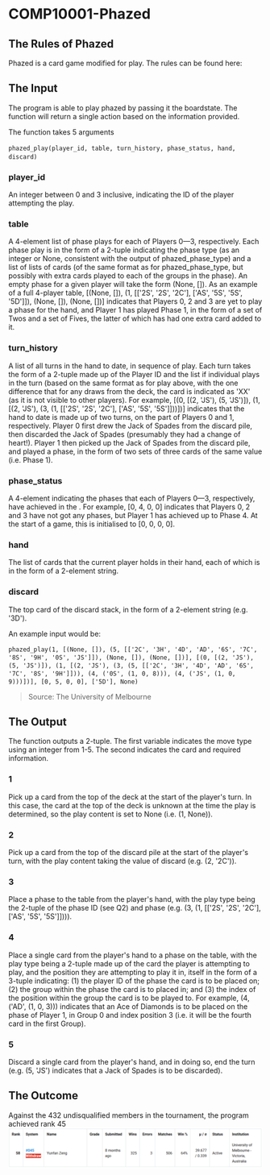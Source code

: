 # COMP10001-Phazed
## The Rules of Phazed
Phazed is a card game modified for play. The rules can be found here:
## The Input
The program is able to play phazed by passing it the boardstate. The function will return a single action based on the information provided.

The function takes 5 arguments

`phazed_play(player_id, table, turn_history, phase_status, hand, discard)`

### player_id
An integer between 0 and 3 inclusive, indicating the ID of the player attempting the play. 
### table
A 4-element list of phase plays for each of Players 0—3, respectively. Each phase play is in the form of a 2-tuple indicating the phase type (as an integer or None, consistent with the output of phazed_phase_type) and a list of lists of cards (of the same format as for phazed_phase_type, but possibly with extra cards played to each of the groups in the phase). An empty phase for a given player will take the form (None, []). As an example of a full 4-player table, [(None, []), (1, [['2S', '2S', '2C'], ['AS', '5S', '5S', '5D']]), (None, []), (None, [])] indicates that Players 0, 2 and 3 are yet to play a phase for the hand, and Player 1 has played Phase 1, in the form of a set of Twos and a set of Fives, the latter of which has had one extra card added to it. 
### turn_history
A list of all turns in the hand to date, in sequence of play. Each turn takes the form of a 2-tuple made up of the Player ID and the list if individual plays in the turn (based on the same format as for play above, with the one difference that for any draws from the deck, the card is indicated as 'XX' (as it is not visible to other players). For example, [(0, [(2, 'JS'), (5, 'JS')]), (1, [(2, 'JS'), (3, (1, [['2S', '2S', '2C'], ['AS', '5S', '5S']]))])] indicates that the hand to date is made up of two turns, on the part of Players 0 and 1, respectively. Player 0 first drew the Jack of Spades from the discard pile, then discarded the Jack of Spades (presumably they had a change of heart!). Player 1 then picked up the Jack of Spades from the discard pile, and played a phase, in the form of two sets of three cards of the same value (i.e. Phase 1). 
### phase_status
A 4-element indicating the phases that each of Players 0—3, respectively, have achieved in the . For example, [0, 4, 0, 0] indicates that Players 0, 2 and 3 have not got any phases, but Player 1 has achieved up to Phase 4. At the start of a game, this is initialised to [0, 0, 0, 0]. 
### hand
The list of cards that the current player holds in their hand, each of which is in the form of a 2-element string. 
### discard
The top card of the discard stack, in the form of a 2-element string (e.g. '3D'). 
    

An example input would be:

```
phazed_play(1, [(None, []), (5, [['2C', '3H', '4D', 'AD', '6S', '7C', '8S', '9H', '0S', 'JS']]), (None, []), (None, [])], [(0, [(2, 'JS'), (5, 'JS')]), (1, [(2, 'JS'), (3, (5, [['2C', '3H', '4D', 'AD', '6S', '7C', '8S', '9H']])), (4, ('0S', (1, 0, 8))), (4, ('JS', (1, 0, 9)))])], [0, 5, 0, 0], ['5D'], None)
```
> Source: The University of Melbourne

## The Output
The function outputs a 2-tuple. The first variable indicates the move type using an integer from 1-5. The second indicates the card and required information.

### 1
Pick up a card from the top of the deck at the start of the player's turn. In this case, the card at the top of the deck is unknown at the time the play is determined, so the play content is set to None (i.e. (1, None)). 
### 2
Pick up a card from the top of the discard pile at the start of the player's turn, with the play content taking the value of discard (e.g. (2, '2C')). 
### 3
Place a phase to the table from the player's hand, with the play type being the 2-tuple of the phase ID (see Q2) and phase (e.g. (3, (1, [['2S', '2S', '2C'], ['AS', '5S', '5S']]))). 
### 4
Place a single card from the player's hand to a phase on the table, with the play type being a 2-tuple made up of the card the player is attempting to play, and the position they are attempting to play it in, itself in the form of a 3-tuple indicating: (1) the player ID of the phase the card is to be placed on; (2) the group within the phase the card is to placed in; and (3) the index of the position within the group the card is to be played to. For example, (4, ('AD', (1, 0, 3))) indicates that an Ace of Diamonds is to be placed on the phase of Player 1, in Group 0 and index position 3 (i.e. it will be the fourth card in the first Group). 
### 5
Discard a single card from the player's hand, and in doing so, end the turn (e.g. (5, 'JS') indicates that a Jack of Spades is to be discarded). 

## The Outcome
Against the 432 undisqualified members in the tournament, the program achieved rank 45
![Tournament Final Ranking](https://github.com/YunfanZeng/COMP10001-Phazed/blob/main/Tournament/FinalRank.PNG?raw=true)
